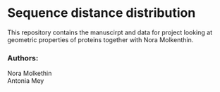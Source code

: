 # Sequence distance distribution

This repository contains the manuscirpt and data for project looking at geometric properties of proteins together with Nora Molkenthin. 

### Authors:
Nora Molkethin   
Antonia Mey   
